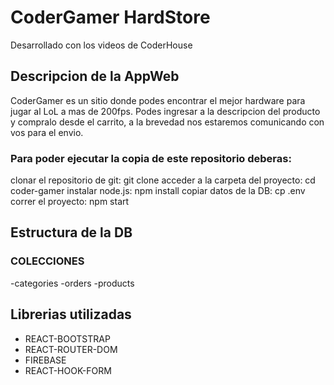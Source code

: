 # CoderGamer HardStore

Desarrollado con los videos de CoderHouse

## Descripcion de la AppWeb

CoderGamer es un sitio donde podes encontrar el mejor hardware para jugar al LoL a mas de 200fps. 
Podes ingresar a la descripcion del producto y compralo desde el carrito, a la brevedad nos estaremos comunicando con vos para el envio.

### Para poder ejecutar la copia de este repositorio deberas:

clonar el repositorio de git: git clone 
acceder a la carpeta del proyecto: cd coder-gamer
instalar node.js: npm install
copiar datos de la DB: cp .env
correr el proyecto: npm start

## Estructura de la DB

### COLECCIONES
-categories
-orders
-products


## Librerias utilizadas

- REACT-BOOTSTRAP
- REACT-ROUTER-DOM
- FIREBASE
- REACT-HOOK-FORM